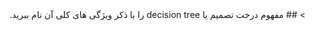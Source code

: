 

<div dir="rtl">>
## مفهوم درخت تصمیم یا decision tree را با ذکر ویژگی های کلی آن نام ببرید.

  </div>
